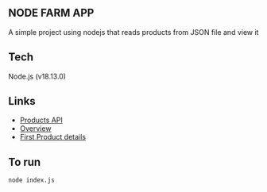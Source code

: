 ## NODE FARM APP
A simple project using nodejs that reads products from JSON file and view it

## Tech
Node.js (v18.13.0)

## Links
- [Products API](http://localhost:8000/api/products)
- [Overview](http://localhost:8000/overview)
- [First Product details](http://localhost:8000/products?id=0)

## To run
``` node index.js ```